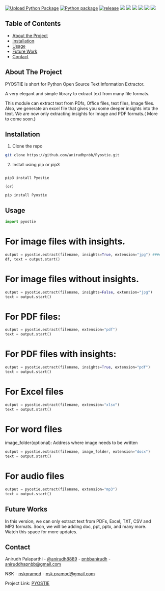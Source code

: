 <!-- PROJECT SHIELDS -->
[![Upload Python Package](https://github.com/anirudhpnbb/Pyostie/actions/workflows/python-publish.yml/badge.svg?branch=2.4.5)](https://github.com/anirudhpnbb/Pyostie/actions/workflows/python-publish.yml)
[![Python package](https://github.com/anirudhpnbb/Pyostie/actions/workflows/python-package.yml/badge.svg?branch=main)](https://github.com/anirudhpnbb/Pyostie/actions/workflows/python-package.yml)
[![release](https://img.shields.io/github/release/anirudhpnbb/Pyostie)](https://img.shields.io/github/release/anirudhpnbb/Pyostie)
<img src="https://img.shields.io/github/contributors/anirudhpnbb/Pyostie"/>
<img src="https://img.shields.io/github/stars/anirudhpnbb/Pyostie?style=flat"/>
<img src="https://img.shields.io/github/forks/anirudhpnbb/Pyostie?style=flat"/>
<img src="https://img.shields.io/github/license/anirudhpnbb/Pyostie"/>
<img src="https://img.shields.io/github/watchers/anirudhpnbb/Pyostie"/>
<img src="https://img.shields.io/github/languages/top/anirudhpnbb/Pyostie"/>
<!--
*** I'm using markdown "reference style" links for readability.
*** Reference links are enclosed in brackets [ ] instead of parentheses ( ).
*** See the bottom of this document for the declaration of the reference variables
*** for contributors-url, forks-url, etc. This is an optional, concise syntax you may use.
*** https://www.markdownguide.org/basic-syntax/#reference-style-links
-->


<!-- TABLE OF CONTENTS -->
## Table of Contents


* [About the Project](#about-the-project)
* [Installation](#installation)
* [Usage](#usage)
* [Future Work](#Futurework)
* [Contact](#contact)

<!-- ABOUT THE PROJECT -->
## About The Project

PYOSTIE is short for Python Open Source Text Information Extractor.

A very elegant and simple library to extract text from many file formats.

This module can extract text from PDfs, Office files, text files, Image files.
Also, we generate an excel file that gives you some deeper insights into the text. We are now only extracting insights for Image and PDF formats.( More to come soon.)


## Installation


1. Clone the repo
```sh
git clone https://github.com/anirudhpnbb/Pyostie.git
```

2. Install using pip or pip3
```commandline

pip3 install Pyostie

(or)

pip install Pyostie

```

<!-- USAGE EXAMPLES -->
## Usage


```python
import pyostie
```

# For image files with insights.

```python
output = pyostie.extract(filename, insights=True, extension="jpg") #### Format of the extension can also be "tif" or "pnb"
df, text = output.start()
```

# For image files without insights.

```python
output = pyostie.extract(filename, insights=False, extension="jpg")
text = output.start()
```

# For PDF files:

```python
output = pyostie.extract(filename, extension="pdf")
text = output.start()
```

# For PDF files with insights:

```python
output = pyostie.extract(filename, insights=True, extension="pdf")
text = output.start()
```


# For Excel files

```python
output = pyostie.extract(filename, extension="xlsx")
text = output.start()
```

# For word files

image_folder(optional): Address where image needs to be written
```python
output = pyostie.extract(filename, image_folder, extension="docx")
text = output.start()
```

# For audio files
```python
output = pyostie.extract(filename, extension="mp3")
text = output.start()
```

## Future Works

In this version, we can only extract text from PDFs, Excel, TXT, CSV and MP3 formats. Soon, we will be adding doc, ppt, pptx, and many more. Watch this space for more updates.

<!-- CONTACT -->
## Contact

Anirudh Palaparthi - [@anirudh8889](https://twitter.com/anirudh8889) - [pnbbanirudh](https://www.linkedin.com/in/pnbbanirudh/) - aniruddhapnbb@gmail.com

NSK - [nskpramod](https://www.linkedin.com/in/pramodnsk/) - nsk.pramod@gmail.com

Project Link: [PYOSTIE](https://github.com/anirudhpnbb/Pyostie)
